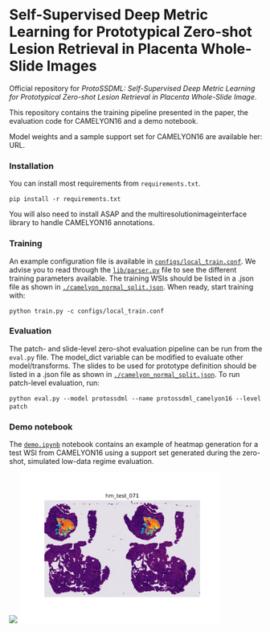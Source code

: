 # Self-Supervised Deep Metric Learning for Prototypical Zero-shot Lesion Retrieval in Placenta Whole-Slide Images

Official repository for *ProtoSSDML: Self-Supervised Deep Metric Learning for Prototypical Zero-shot Lesion Retrieval in Placenta Whole-Slide Image*.

This repository contains the training pipeline presented in the paper, the evaluation code for CAMELYON16 and a demo notebook.

Model weights and a sample support set for CAMELYON16 are available her: URL.

### Installation
You can install most requirements from `requirements.txt`.
```
pip install -r requirements.txt
```

You will also need to install ASAP and the multiresolutionimageinterface library to handle CAMELYON16 annotations.

### Training

An example configuration file is available in [`configs/local_train.conf`](configs/local_train.conf). We advise you to read through the [`lib/parser.py`](lib/parser.py) file to see the different training parameters available. The training WSIs should be listed in a .json file as shown in [`./camelyon_normal_split.json`](./camelyon_normal_split.json). When ready, start training with:
```
python train.py -c configs/local_train.conf
```

### Evaluation
The patch- and slide-level zero-shot evaluation pipeline can be run from the `eval.py` file. The model_dict variable can be modified to evaluate other model/transforms. The slides to be used for prototype definition should be listed in a .json file as shown in [`./camelyon_normal_split.json`](./camelyon_normal_split.json). To run patch-level evaluation, run:
```
python eval.py --model protossdml --name protossdml_camelyon16 --level patch
```

### Demo notebook
The [`demo.ipynb`](./demo.ipynb) notebook contains an example of heatmap generation for a test WSI from CAMELYON16 using a support set generated during the zero-shot, simulated low-data regime evaluation.

<img src="./gt_test_071.png" height=300>  <img src="./hm_test_071.png" height=300>